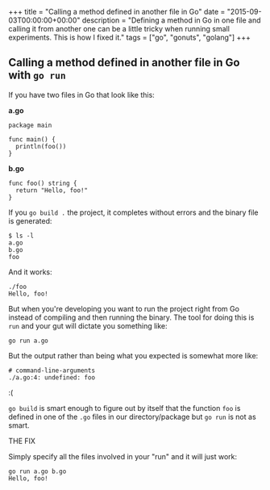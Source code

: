 +++
title = "Calling a method defined in another file in Go"
date = "2015-09-03T00:00:00+00:00"
description = "Defining a method in Go in one file and calling it from another one can be a little tricky when running small experiments. This is how I fixed it."
tags = ["go", "gonuts", "golang"]
+++

Calling a method defined in another file in Go with `go run`
---

If you have two files in Go that look like this:

**a.go**

```
package main

func main() {
  println(foo())
}
```

**b.go**

```
func foo() string {
  return "Hello, foo!"
}
```


If you `go build .` the project, it completes without errors and the binary file is generated:

```
$ ls -l
a.go
b.go
foo
```

And it works:

```
./foo
Hello, foo!
```

But when you're developing you want to run the project right from Go instead of compiling and then running the binary. The tool for doing this is `run` and your gut will dictate you something like:

```
go run a.go
```

But the output rather than being what you expected is somewhat more like:

```
# command-line-arguments
./a.go:4: undefined: foo
```
:(

`go build` is smart enough to figure out by itself that the function `foo` is defined in one of the `.go` files in our directory/package but `go run` is not as smart.

THE FIX

Simply specify all the files involved in your "run" and it will just work:

```
go run a.go b.go
Hello, foo!
```
